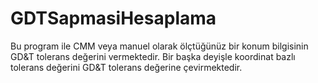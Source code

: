 # GDTSapmasiHesaplama
Bu program ile CMM veya manuel olarak ölçtüğünüz bir konum bilgisinin GD&amp;T tolerans değerini vermektedir. Bir başka deyişle koordinat bazlı tolerans değerini GD&amp;T tolerans değerine çevirmektedir.
